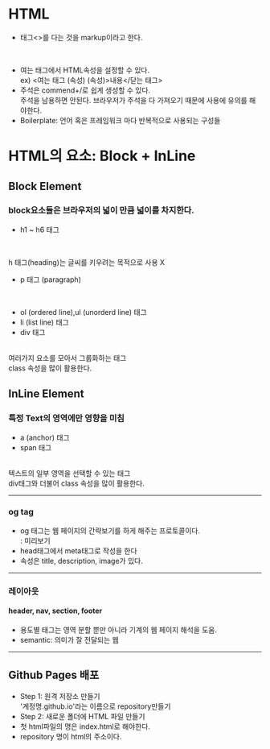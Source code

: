 # HTML
+ 태그<>를 다는 것을 markup이라고 한다.
<br>

+ 여는 태그에서 HTML속성을 설정할 수 있다. <br> ex) <여는 태그 (속성) (속성)>내용</닫는 태그>
+ 주석은 commend+/로 쉽게 생성할 수 있다.<br> 주석을 남용하면 안된다. 브라우저가 주석을 다 가져오기 때문에 사용에 유의를 해야한다.
+ Boilerplate: 언어 혹은 프레임워크 마다 반복적으로 사용되는 구성들


# HTML의 요소: Block + InLine

## Block Element
### block요소들은 브라우저의 넓이 만큼 넓이를 차지한다.
+ h1 ~ h6 태그
<br> 

h 태그(heading)는 글씨를 키우려는 목적으로 사용 X
+ p 태그 (paragraph)
<br>

+ ol (ordered line),ul (unorderd line) 태그 
+ li (list line) 태그
+ div 태그
<br>
여러가지 요소를 모아서 그룹화하는 태그
<br>
class 속성을 많이 활용한다.

## InLine Element
### 특정 Text의 영역에만 영향을 미침
+ a (anchor) 태그
+ span 태그
<br>
텍스트의 일부 영역을 선택할 수 있는 태그 
<br>
div태그와 더불어 class 속성을 많이 활용한다.

<hr>

### og tag
+ og 태그는 웹 페이지의 간략보기를 하게 해주는 프로토콜이다.<br> : 미리보기
+ head태그에서 meta태그로 작성을 한다
+ 속성은 title, description, image가 있다.

<hr>

### 레이아웃
#### header, nav, section, footer
+ 용도별 태그는 영역 분할 뿐만 아니라 기계의 웹 페이지 해석을 도움.
+ semantic: 의미가 잘 전달되는 웹

<hr>

## Github Pages 배포
+ Step 1: 원격 저장소 만들기<br>
'계정명.github.io'라는 이름으로 repository만들기
+ Step 2: 새로운 폴더에 HTML 파일 만들기
+ 첫 html파일의 명은 index.html로 해야한다.
+ repository 명이 html의 주소이다.
